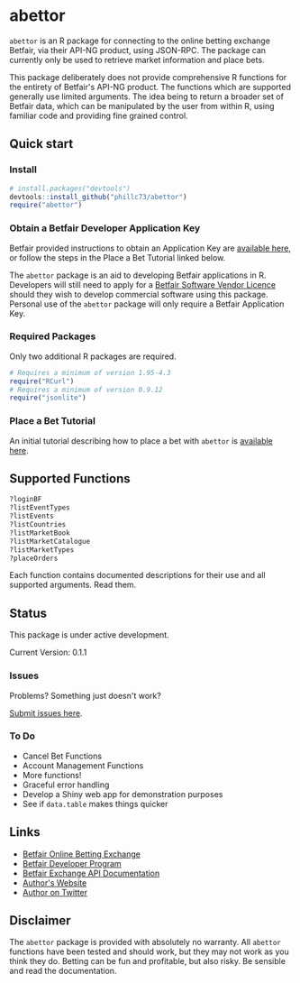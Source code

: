 abettor
=======

`abettor` is an R package for connecting to the online betting exchange Betfair, via their API-NG product, using JSON-RPC. The package can currently only be used to retrieve market information and place bets.

This package deliberately does not provide comprehensive R functions for the entirety of Betfair's API-NG product. The functions which are supported generally use limited arguments. The idea being to return a broader set of Betfair data, which can be manipulated by the user from within R, using familiar code and providing fine grained control.

## Quick start

### Install

```r
# install.packages("devtools")
devtools::install_github("phillc73/abettor")
require("abettor")
```
### Obtain a Betfair Developer Application Key

Betfair provided instructions to obtain an Application Key are [available here](https://api.developer.betfair.com/services/webapps/docs/display/1smk3cen4v3lu3yomq5qye0ni/Application+Keys), or follow the steps in the Place a Bet Tutorial linked below.

The `abettor` package is an aid to developing Betfair applications in R. Developers will still need to apply for a [Betfair Software Vendor Licence](https://developer.betfair.com/default/api-s-and-services/vendor-program/vendor-program-overview/) should they wish to develop commercial software using this package. Personal use of the `abettor` package will only require a Betfair Application Key.

### Required Packages

Only two additional R packages are required.

```r
# Requires a minimum of version 1.95-4.3
require("RCurl")
# Requires a minimum of version 0.9.12
require("jsonlite")
```
### Place a Bet Tutorial

An initial tutorial describing how to place a bet with `abettor` is [available here](https://github.com/phillc73/abettor/blob/master/vignettes/abettor-placeBet.Rmd).

## Supported Functions

```r
?loginBF
?listEventTypes
?listEvents
?listCountries
?listMarketBook
?listMarketCatalogue
?listMarketTypes
?placeOrders
```
Each function contains documented descriptions for their use and all supported arguments. Read them.

## Status

This package is under active development.

Current Version: 0.1.1

### Issues

Problems? Something just doesn't work?

[Submit issues here](https://github.com/phillc73/abettor/issues).

### To Do

* Cancel Bet Functions
* Account Management Functions
* More functions!
* Graceful error handling
* Develop a Shiny web app for demonstration purposes
* See if `data.table` makes things quicker

## Links

* [Betfair Online Betting Exchange](https://www.betfair.com)
* [Betfair Developer Program](https://developer.betfair.com/)
* [Betfair Exchange API Documentation](https://developer.betfair.com/default/api-s-and-services/sports-api/)
* [Author's Website](http://www.starkingdom.co.uk)
* [Author on Twitter](https://twitter.com/_starkingdom)

## Disclaimer

The `abettor` package is provided with absolutely no warranty. All `abettor` functions have been tested and should work, but they may not work as you think they do. Betting can be fun and profitable, but also risky. Be sensible and read the documentation. 
